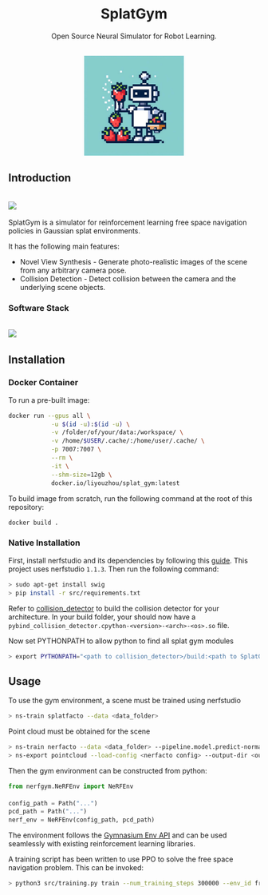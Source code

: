 <p align="center">
    <h1 style="text-align:center">SplatGym</h1>
</p>

<p align="center">
  Open Source Neural Simulator for Robot Learning.
</p>

<p align="center">
  <br />
    <picture>
      <img src="docs/figures/logo.jpeg" width="200px">
    </picture>
  </a>
</p>

## Introduction

<p align="left">
  <br />
    <picture>
      <img src="docs/figures/splatgym_simulator_overview.drawio.png" width="600px">
    </picture>
  </a>
</p>

SplatGym is a simulator for reinforcement learning free space navigation policies in Gaussian splat environments.

It has the following main features:

- Novel View Synthesis - Generate photo-realistic images of the scene from any arbitrary camera pose.
- Collision Detection - Detect collision between the camera and the underlying scene objects.

### Software Stack

<p align="left">
  <br />
    <picture>
      <img src="docs/figures/software_stack.drawio.png" width="600px">
    </picture>
  </a>
</p>

## Installation

### Docker Container

To run a pre-built image:

```bash
docker run --gpus all \
            -u $(id -u):$(id -u) \
            -v /folder/of/your/data:/workspace/ \
            -v /home/$USER/.cache/:/home/user/.cache/ \
            -p 7007:7007 \
            --rm \
            -it \
            --shm-size=12gb \
            docker.io/liyouzhou/splat_gym:latest
```

To build image from scratch, run the following command at the root of this repository:

```bash
docker build .
```

### Native Installation

First, install nerfstudio and its dependencies by following this [guide](https://docs.nerf.studio/quickstart/installation.html). This project uses nerfstudio `1.1.3`. Then run the following command:

```bash
> sudo apt-get install swig
> pip install -r src/requirements.txt
```

Refer to [collision_detector](https://github.com/SplatLearn/collision_detector) to build the collision detector for your architecture. In your build folder, your should now have a `pybind_collision_detector.cpython-<version>-<arch>-<os>.so` file.

Now set PYTHONPATH to allow python to find all splat gym modules

```bash
> export PYTHONPATH="<path to collision_detector>/build:<path to SplatGym>/src":$PYTHONPATH
```

## Usage

To use the gym environment, a scene must be trained using nerfstudio

```bash
> ns-train splatfacto --data <data_folder>
```

Point cloud must be obtained for the scene

```bash
> ns-train nerfacto --data <data_folder> --pipeline.model.predict-normals=True
> ns-export pointcloud --load-config <nerfacto config> --output-dir <output_dir> 
```

Then the gym environment can be constructed from python:

```python
from nerfgym.NeRFEnv import NeRFEnv

config_path = Path("...")
pcd_path = Path("...")
nerf_env = NeRFEnv(config_path, pcd_path)
```

The environment follows the [Gymnasium Env API](https://gymnasium.farama.org/api/env/) and can be used seamlessly with existing reinforcement learning libraries.

A training script has been written to use PPO to solve the free space navigation problem. This can be invoked:

```sh
> python3 src/training.py train --num_training_steps 300000 --env_id free
```

